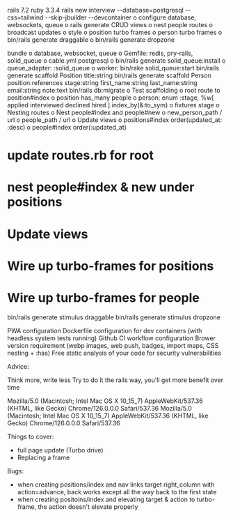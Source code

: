 rails 7.2
ruby 3.3.4
rails new interview --database=postgresql --css=tailwind --skip-jbuilder --devcontainer
o configure database, websockets, queue
o rails generate CRUD views
o nest people routes
o broadcast updates
o style
o position turbo frames
o person turbo frames
o bin/rails generate draggable
o bin/rails generate dropzone


bundle
o database, websocket, queue
o Gemfile: redis, pry-rails, solid_queue
  o cable.yml postgresql
  o bin/rails generate solid_queue:install
  o queue_adapter: :solid_queue
  o worker: bin/rake solid_queue:start
bin/rails generate scaffold Position title:string
bin/rails generate scaffold Person position:references stage:string first_name:string last_name:string email:string note:text
bin/rails db:migrate
o Test scaffolding
  o root route to position#index
  o position has_many people
  o person:  enum :stage, %w[ applied interviewed declined hired ].index_by(&:to_sym)
  o fixtures stage
o Nesting routes
  o Nest people#index and people#new
  o new_person_path / url
  o people_path / url
o Update views
  o positions#index order(updated_at: :desc)
  o people#index order(:updated_at)

# update routes.rb for root

# nest people#index & new under positions

# Update views

# Wire up turbo-frames for positions
# Wire up turbo-frames for people

bin/rails generate stimulus draggable
bin/rails generate stimulus dropzone


PWA configuration
Dockerfile configuration for dev containers (with headless system tests running)
Github CI workflow configuration
Brower version requirement (webp images, web push, badges, import maps, CSS nesting + :has)
Free static analysis of your code for security vulnerabilities

Advice:

Think more, write less
Try to do it the rails way, you'll get more benefit over time


Mozilla/5.0 (Macintosh; Intel Mac OS X 10_15_7) AppleWebKit/537.36 (KHTML, like Gecko) Chrome/126.0.0.0 Safari/537.36
Mozilla/5.0 (Macintosh; Intel Mac OS X 10_15_7) AppleWebKit/537.36 (KHTML, like Gecko) Chrome/126.0.0.0 Safari/537.36


Things to cover:
* full page update (Turbo drive)
* Replacing a frame


Bugs:

* when creating positions/index and nav links target right_column with action=advance, back works except all the way back to the first state
* when creating positoins/index and elevating target & action to turbo-frame, the action doesn't elevate properly